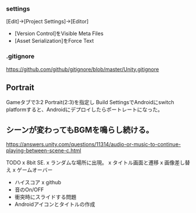 
### settings
[Edit]->[Project Settings]->[Editor]
* [Version Control]をVisible Meta Files
* [Asset Serialization]をForce Text

### .gitignore
https://github.com/github/gitignore/blob/master/Unity.gitignore

## Portrait
Gameタブで3:2 Portrait(2:3)を指定し
Build SettingsでAndroidにswitch platformすると、Androidにデプロイしたらポートレートになった。

## シーンが変わってもBGMを鳴らし続ける。
https://answers.unity.com/questions/11314/audio-or-music-to-continue-playing-between-scene-c.html


TODO
x 8bit SE.
x ランダムな場所に出現。
x タイトル画面と遷移
x 画像差し替え
x ゲームオーバー
- ハイスコア
x github
- 音のOn/OFF
- 衝突時にスライドする問題
- Androidアイコンとタイトルの作成

